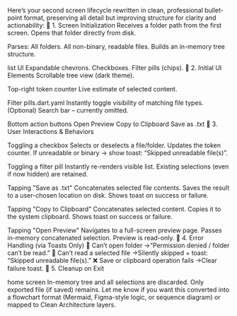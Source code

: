 
Here’s your second screen lifecycle rewritten in clean, professional bullet-point format, preserving all detail but improving structure for clarity and actionability:
🔹 1. Screen Initialization
Receives a folder path from the first screen.
Opens that folder directly from disk.

Parses:
All folders.
All non-binary, readable files.
Builds an in-memory tree structure.

list UI
Expandable chevrons.
Checkboxes.
Filter pills (chips).
🔹 2. Initial UI Elements
Scrollable tree view (dark theme).

Top-right token counter
Live estimate of selected content.

Filter pills.dart.yaml
Instantly toggle visibility of matching file types.
(Optional) Search bar – currently omitted.

Bottom action buttons
Open Preview
Copy to Clipboard
Save as .txt
🔹 3. User Interactions & Behaviors

Toggling a checkbox
Selects or deselects a file/folder.
Updates the token counter.
If unreadable or binary → show toast: “Skipped unreadable file(s)”.

Toggling a filter pill
Instantly re-renders visible list.
Existing selections (even if now hidden) are retained.

Tapping "Save as .txt"
Concatenates selected file contents.
Saves the result to a user-chosen location on disk.
Shows toast on success or failure.

Tapping "Copy to Clipboard"
Concatenates selected content.
Copies it to the system clipboard.
Shows toast on success or failure.

Tapping "Open Preview"
Navigates to a full-screen preview page.
Passes in-memory concatenated selection.
Preview is read-only.
🔹 4. Error Handling (via Toasts Only)
📂 Can’t open folder →“Permission denied / folder can’t be read.”
📄 Can’t read a selected file →Silently skipped + toast: “Skipped unreadable file(s).”
❌ Save or clipboard operation fails →Clear failure toast.
🔹 5. Cleanup on Exit

home screen
In-memory tree and all selections are discarded.
Only exported file (if saved) remains.
Let me know if you want this converted into a flowchart format (Mermaid, Figma-style logic, or sequence diagram) or mapped to Clean Architecture layers.
